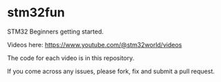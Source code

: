 # stm32fun
STM32 Beginners getting started.

Videos here: https://www.youtube.com/@stm32world/videos

The code for each video is in this repository.

If you come across any issues, please fork, fix and submit a pull request.
